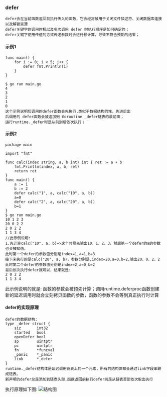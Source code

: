 ### defer
```
defer会在当前函数返回前执行传入的函数，它会经常被用于关闭文件描述符、关闭数据库连接以及解锁资源
defer关键字的调用时机以及多次调用 defer 时执行顺序是如何确定的；
defer关键字使用传值的方式传递参数时会进行预计算，导致不符合预期的结果；
```
#### 示例1
```
func main() {
	for i := 0; i < 5; i++ {
		defer fmt.Println(i)
	}
}

$ go run main.go
4
3
2
1
0
这个示例说明后调用的defer函数会先执行,类似于数据结构的堆，先进后出
后调用的 defer函数会被追加到 Goroutine _defer链表的最前面；
运行runtime._defer时是从前到后依次执行；
```
#### 示例2
```
package main

import "fmt"

func calc(index string, a, b int) int { ret := a + b
	fmt.Println(index, a, b, ret)
	return ret
}
func main() {
	a := 1
	b := 2
	defer calc("1", a, calc("10", a, b))
	a=0
	defer calc("2", a, calc("20", a, b))
	b=1
}
$ go run main.go
10 1 2 3
20 0 2 2
2 0 2 2
1 1 3 4
//此示例说明:
1.先计算calc("10", a, b)=>这个时候先输出10，1，2，3，然后第一个defer的a的参数也会被赋值，
此时第一个defer的参数值分别是index=1,a=1,b=3
接下来执行的是calc("20", a, b)，参数分别是,index=20,a=0,b=2,输出20，0，2，2
此时第二个defer的参数值分别是index=2,a=0,b=2
最后依次执行defer就可以，结果就是:
2 0 2 2
1 1 3 4
```
此示例说明的就是:
函数的参数会被预先计算；调用runtime.deferproc函数创建新的延迟调用时就会立刻拷贝函数的参数，函数的参数不会等到真正执行时计算

#### defer的实现原理
```
defer的数据结构:
type _defer struct {
	siz       int32
	started   bool
	openDefer bool
	sp        uintptr
	pc        uintptr
	fn        *funcval
	_panic    *_panic
	link      *_defer
}
runtime._defer结构体是延迟调用链表上的一个元素，所有的结构体都会通过link字段串联成链表。
新声明的defer总是添加到链表头部,函数返回前执行defer则是从链表首部依次取出执行
```
执行原理如下图:
![结构图](https://github.com/zhangchao1/learnNotes/blob/master/assets/go/defer_stru.png)


